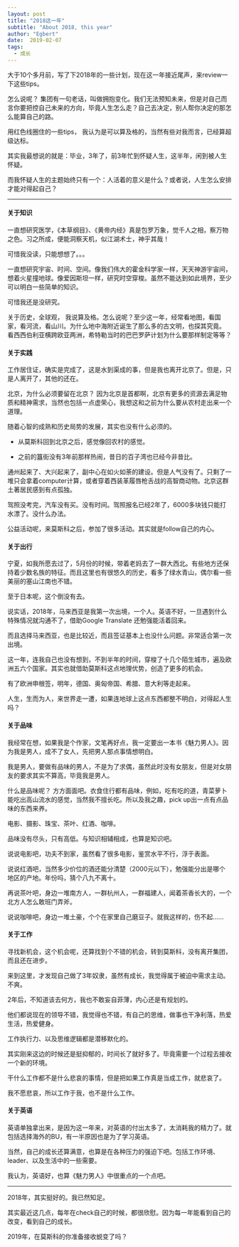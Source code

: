 ```yaml
---
layout: post
title: "2018这一年"
subtitle: "About 2018, this year"
author: "Egbert"
date:  2019-02-07
tags:
  - 成长
---
```



大于10个多月前，写了下2018年的一些计划，现在这一年接近尾声，来review一下这些tips。

怎么说呢？ 集团有一句老话，叫做拥抱变化。我们无法预知未来，但是对自己而言你要把控自己未来的方向，毕竟人生怎么走？自己去决定，别人帮你决定的那怎么能算自己的路。

用红色线圈住的一些tips， 我认为是可以算及格的，当然有些对我而言，已经算超级达标。

其实我最想说的就是：毕业，3年了，前3年忙到怀疑人生，这半年，闲到被人生怀疑。

而我怀疑人生的主题始终只有一个：人活着的意义是什么？或者说，人生怎么安排才能对得起自己？

---

#### 关于知识
一直想研究医学，《本草纲目》、《黄帝内经》真是包罗万象，觉千人之相，察万物之色。习之所成，便能洞察天机，似江湖术士，神乎其哉！

可惜我没读，只能想想了。。。

一直想研究宇宙、时间、空间。像我们伟大的霍金科学家一样，天天神游宇宙间，想着火星撞地球。像爱因斯坦一样，研究时空穿梭。虽然不能达到如此境界，至少可以明白一些简单的知识。

可惜我还是没研究。

关于历史，全球观， 我说算及格。怎么说呢？至少这一年，经常看地图，看国家，看河流，看山川。为什么地中海附近诞生了那么多的古文明，也探其究竟。 看西西伯利亚横跨欧亚两洲，希特勒当时的巴巴罗萨计划为什么要那样制定等等？



#### 关于实践
工作居住证，确实是完成了，这是水到渠成的事，但是我也离开北京了。但是，只是人离开了，其他的还在。

北京，为什么必须要留在北京？ 因为北京是首都啊，北京有更多的资源去满足物质和精神需求，当然也包括一点虚荣心，我想这和之前为什么要从农村走出来一个道理。

随着心智的成熟和历史局势的发展，其实也没有什么必须的。

- 从莫斯科回到北京之后，感觉像回农村的感觉。

- 之前的簋街没有3年前那样热闹，昔日的百子湾也已经今非昔比。

通州起来了、大兴起来了，副中心在如火如荼的建设。但是人气没有了。只剩了一堆只会拿着computer计算，或者穿着西装革履唇枪舌战的高智商动物。北京这群土著居民感到有点孤独。

驾照没考完，汽车没有买。没有时间。驾照报名已经2年了，6000多块钱只能打水漂了。没什么办法。

公益活动呢，来莫斯科之后，参加了很多活动。其实就是follow自己的内心。


####  关于出行
宁夏，如我所愿去过了，5月份的时候，带着老妈去了一群大西北。有些地方还保持着少数名族的特征。而且这里也有很悠久的历史，看多了绿水青山，偶尔看一些美丽的塞山江南也不错。

至于日本呢，这个倒没有去。

说实话，2018年，马来西亚是我第一次出境，一个人。英语不好，一旦遇到什么特殊情况就沟通不了，借助Google Translate 还勉强能活着回来。

而且选择马来西亚，也是比较近，而且签证基本上也没什么问题。非常适合第一次出境。

这一年，连我自己也没有想到，不到半年的时间，穿梭了十几个陌生城市，遍及欧洲五六个国家。其实也就借助莫斯科这点地理优势，创造了更多的机会。

有了欧洲申根签，明年，德国、奥匈帝国、希腊、意大利等走起来。

人生，生而为人，来世界走一遭，如果连地球上这点东西都整不明白，对得起人生吗？


####  关于品味
我经常在想，如果我是个作家，文笔再好点，我一定要出一本书《魅力男人》。因为我是男人，成不了女人，先把男人那点事情想明白。

我是男人，要做有品味的男人，不是为了求偶，虽然此时没有女朋友，但是对女朋友的要求其实不算高，毕竟我是男人。

什么是品味呢？ 方方面面吧。衣食住行都有品味，例如，吃有吃的道，青菜萝卜能吃出高山流水的感觉，当然我不擅长吃。所以及我之趣，pick up出一点有点品味的东西来养。

电影、摄影、珠宝、茶叶、红酒、咖啡。

品味没有尽头，只有高低。与知识相辅相成，也算是知识吧。

说说电影吧，功夫不到家，虽然看了很多电影，鉴赏水平不行，浮于表面。

说说红酒吧，当然多少价位的酒还能分清楚（2000元以下），勉强能分出是哪个地区的产地。年份吗，猜个八九不离十。

再说茶叶吧，身边一堆南方人，一群杭州人，一群福建人，闻着茶香长大的，一个北方人怎么敢班门弄斧。

说说咖啡吧，身边一堆土豪，个个在家里自己磨豆子。就我这样的，伤不起......



####  关于工作
寻找新机会，这个机会呢，还算找到个不错的机会，转到莫斯科，没有离开集团，而且还在进步。

来到这里，才发现自己做了3年奴隶，虽然有成长，我觉得属于被迫中需求主动。不爽。

2年后，不知道该去何方，我也不敢妄自菲薄，内心还是有规划的。

他们都说现在的领导不错，我觉得也不错，有自己的思维，做事也干净利落，热爱生活，热爱健身。

工作执行力、以及思维逻辑都是潜移默化的。

其实刚来这边的时候还是挺抑郁的，时间长了就好多了。毕竟需要一个过程去接收一个新的环境。

干什么工作都不是什么悲哀的事情，但是把如果工作真是当成工作，就悲哀了。

我不愿悲哀，所以工作于我，也不是什么工作。



####  关于英语
英语单独拿出来，是因为这一年来，对英语的付出太多了，太消耗我的精力了。就包括选择海外的BU，有一半原因也是为了学习英语。

当然，自己的成长还算满意，也算是在各种压力的强迫下吧。包括工作环境、leader、以及生活中的一些需要。

我认为，英语好，也算《魅力男人》中很重点的一个点吧。

--- 

2018年，其实挺好的。我已然知足。

其实最近这几点，每年在check自己的时候，都很欣慰。因为每一年能看到自己的改变，看到自己的成长。

2019年，在莫斯科的你准备接收蜕变了吗？